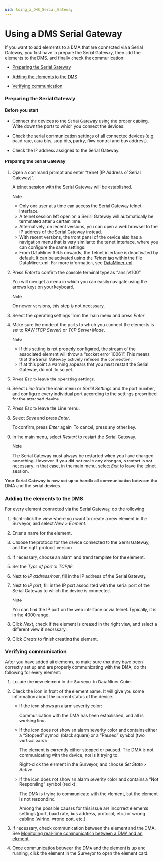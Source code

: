 ```yaml
---
uid: Using_a_DMS_Serial_Gateway
---
```


# Using a DMS Serial Gateway

If you want to add elements to a DMA that are connected via a Serial Gateway, you first have to prepare the Serial Gateway, then add the elements to the DMS, and finally check the communication:

- [Preparing the Serial Gateway](#preparing-the-serial-gateway)

- [Adding the elements to the DMS](#adding-the-elements-to-the-dms)

- [Verifying communication](#verifying-communication)

### Preparing the Serial Gateway

#### Before you start

- Connect the devices to the Serial Gateway using the proper cabling. Write down the ports to which you connect the devices.

- Check the serial communication settings of all connected devices (e.g. baud rate, data bits, stop bits, parity, flow control and bus address).

- Check the IP address assigned to the Serial Gateway.

#### Preparing the Serial Gateway

1. Open a command prompt and enter “telnet \[IP Address of Serial Gateway\]”.

    A telnet session with the Serial Gateway will be established.

    > [!NOTE]
    > - Only one user at a time can access the Serial Gateway telnet interface.
    > - A telnet session left open on a Serial Gateway will automatically be terminated after a certain time.
    > - Alternatively, on recent versions, you can open a web browser to the IP address of the Serial Gateway instead.
    > - With recent versions, the front panel of the device also has a navigation menu that is very similar to the telnet interface, where you can configure the same settings.
    > - From DataMiner 9.6.5 onwards, the Telnet interface is deactivated by default. It can be activated using the *Telnet* tag within the file DataMiner.xml. For more information, see [DataMiner.xml](../../part_7/SkylineDataminerFolder/DataMiner_xml.md#dataminerxml).

2. Press *Enter* to confirm the console terminal type as “ansi/vt100”.

    You will now get a menu in which you can easily navigate using the arrows keys on your keyboard.

    > [!NOTE]
    > On newer versions, this step is not necessary.

3. Select the operating settings from the main menu and press *Enter*.

4. Make sure the mode of the ports to which you connect the elements is set to *RAW (TCP Server)* or *TCP Server Mode*.

    > [!NOTE]
    > - If this setting is not properly configured, the stream of the associated element will throw a “socket error 10061”. This means that the Serial Gateway actively refused the connection.
    > - If at this point a warning appears that you must restart the Serial Gateway, do not do so yet.

5. Press *Esc* to leave the operating settings.

6. Select *Line* from the main menu or *Serial Settings* and the port number, and configure every individual port according to the settings prescribed for the attached device.

7. Press *Esc* to leave the Line menu.

8. Select *Save* and press *Enter*.

    To confirm, press *Enter* again. To cancel, press any other key.

9. In the main menu, select *Restart* to restart the Serial Gateway.

    > [!NOTE]
    > The Serial Gateway must always be restarted when you have changed something. However, if you did not make any changes, a restart is not necessary. In that case, in the main menu, select *Exit* to leave the telnet session.

Your Serial Gateway is now set up to handle all communication between the DMA and the serial devices.

### Adding the elements to the DMS

For every element connected via the Serial Gateway, do the following.

1. Right-click the view where you want to create a new element in the Surveyor, and select *New \> Element*.

2. Enter a name for the element.

3. Choose the protocol for the device connected to the Serial Gateway, and the right protocol version.

4. If necessary, choose an alarm and trend template for the element.

5. Set the *Type of port* to *TCP/IP*.

6. Next to *IP address/host*, fill in the IP address of the Serial Gateway.

7. Next to *IP port*, fill in the IP port associated with the serial port of the Serial Gateway to which the device is connected.

    > [!NOTE]
    > You can find the IP port on the web interface or via telnet. Typically, it is in the 4000 range.

8. Click *Next*, check if the element is created in the right view, and select a different view if necessary.

9. Click *Create* to finish creating the element.

### Verifying communication

After you have added all elements, to make sure that they have been correctly set up and are properly communicating with the DMA, do the following for every element:

1. Locate the new element in the Surveyor in DataMiner Cube.

2. Check the icon in front of the element name. It will give you some information about the current status of the device.

    - If the icon shows an alarm severity color:

        Communication with the DMA has been established, and all is working fine.

    - If the icon does not show an alarm severity color and contains either a “Stopped” symbol (black square) or a “Paused” symbol (two vertical bars):

        The element is currently either stopped or paused. The DMA is not communicating with the device, nor is it trying to.

        Right-click the element in the Surveyor, and choose *Set State \> Active*.

    - If the icon does not show an alarm severity color and contains a “Not Responding” symbol (red x):

        The DMA is trying to communicate with the element, but the element is not responding.

        Among the possible causes for this issue are incorrect elements settings (port, baud rate, bus address, protocol, etc.) or wrong cabling (wiring, wrong port, etc.).

3. If necessary, check communication between the element and the DMA. See [Monitoring real-time communication between a DMA and an element](../../part_6/logging/Monitoring_real-time_communication_between_a_DMA_and_an_element.md#monitoring-real-time-communication-between-a-dma-and-an-element).

4. Once communication between the DMA and the element is up and running, click the element in the Surveyor to open the element card.
